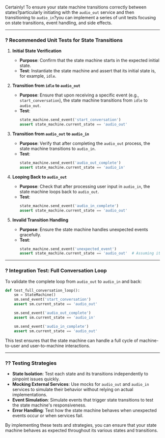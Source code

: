 Certainly! To ensure your state machine transitions correctly between states?particularly initiating with the `audio_out` service and then transitioning to `audio_in`?you can implement a series of unit tests focusing on state transitions, event handling, and side effects.

---

### ? Recommended Unit Tests for State Transitions

1. **Initial State Verification**
   - **Purpose**: Confirm that the state machine starts in the expected initial state.
   - **Test**: Instantiate the state machine and assert that its initial state is, for example, `idle`.

2. **Transition from `idle` to `audio_out`**
   - **Purpose**: Ensure that upon receiving a specific event (e.g., `start_conversation`), the state machine transitions from `idle` to `audio_out`.
   - **Test**:
     ```python
     state_machine.send_event('start_conversation')
     assert state_machine.current_state == 'audio_out'
     ```

3. **Transition from `audio_out` to `audio_in`**
   - **Purpose**: Verify that after completing the `audio_out` process, the state machine transitions to `audio_in`.
   - **Test**:
     ```python
     state_machine.send_event('audio_out_complete')
     assert state_machine.current_state == 'audio_in'
     ```

4. **Looping Back to `audio_out`**
   - **Purpose**: Check that after processing user input in `audio_in`, the state machine loops back to `audio_out`.
   - **Test**:
     ```python
     state_machine.send_event('audio_in_complete')
     assert state_machine.current_state == 'audio_out'
     ```

5. **Invalid Transition Handling**
   - **Purpose**: Ensure the state machine handles unexpected events gracefully.
   - **Test**:
     ```python
     state_machine.send_event('unexpected_event')
     assert state_machine.current_state == 'audio_out'  # Assuming it remains in the same state
     ```

---

### ? Integration Test: Full Conversation Loop

To validate the complete loop from `audio_out` to `audio_in` and back:

```python
def test_full_conversation_loop():
    sm = StateMachine()
    sm.send_event('start_conversation')
    assert sm.current_state == 'audio_out'

    sm.send_event('audio_out_complete')
    assert sm.current_state == 'audio_in'

    sm.send_event('audio_in_complete')
    assert sm.current_state == 'audio_out'
```

This test ensures that the state machine can handle a full cycle of machine-to-user and user-to-machine interactions.

---

### ?? Testing Strategies

- **State Isolation**: Test each state and its transitions independently to pinpoint issues quickly.
- **Mocking External Services**: Use mocks for `audio_out` and `audio_in` services to simulate their behavior without relying on actual implementations.
- **Event Simulation**: Simulate events that trigger state transitions to test the state machine's responsiveness.
- **Error Handling**: Test how the state machine behaves when unexpected events occur or when services fail.

By implementing these tests and strategies, you can ensure that your state machine behaves as expected throughout its various states and transitions.
